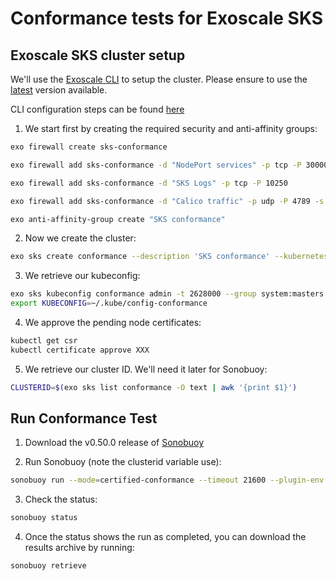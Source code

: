 # Conformance tests for Exoscale SKS

## Exoscale SKS cluster setup

We'll use the [Exoscale CLI](https://community.exoscale.com/documentation/tools/exoscale-command-line-interface/) to setup the cluster. Please ensure to use the [latest](https://github.com/exoscale/cli/releases) version available.

CLI configuration steps can be found [here](https://community.exoscale.com/documentation/tools/exoscale-command-line-interface/#configuration)

1. We start first by creating the required security and anti-affinity groups:
```bash
exo firewall create sks-conformance

exo firewall add sks-conformance -d "NodePort services" -p tcp -P 30000-32767

exo firewall add sks-conformance -d "SKS Logs" -p tcp -P 10250

exo firewall add sks-conformance -d "Calico traffic" -p udp -P 4789 -s sks-conformance

exo anti-affinity-group create "SKS conformance"
```

2. Now we create the cluster:
```bash
exo sks create conformance --description 'SKS conformance' --kubernetes-version "1.21.1" --nodepool-instance-type extra-large --nodepool-size 3 --nodepool-security-group sks-conformance --nodepool-anti-affinity-group 'SKS conformance' --nodepool-instance-prefix 'conformance' --no-exoscale-ccm --no-metrics-server
```

3. We retrieve our kubeconfig:
```bash
exo sks kubeconfig conformance admin -t 2628000 --group system:masters > ~/.kube/config-conformance
export KUBECONFIG=~/.kube/config-conformance
```

4. We approve the pending node certificates:
```bash
kubectl get csr
kubectl certificate approve XXX
```

5. We retrieve our cluster ID. We'll need it later for Sonobuoy:
```bash
CLUSTERID=$(exo sks list conformance -O text | awk '{print $1}')
```

## Run Conformance Test

1. Download the v0.50.0 release of [Sonobuoy](https://github.com/heptio/sonobuoy/releases)

2. Run Sonobuoy (note the clusterid variable use):
```bash
sonobuoy run --mode=certified-conformance --timeout 21600 --plugin-env e2e.E2E_EXTRA_ARGS="--dns-domain=$CLUSTERID.cluster.local"
```

3. Check the status:
```bash
sonobuoy status
```

4. Once the status shows the run as completed, you can download the results archive by running:
```bash
sonobuoy retrieve
```
